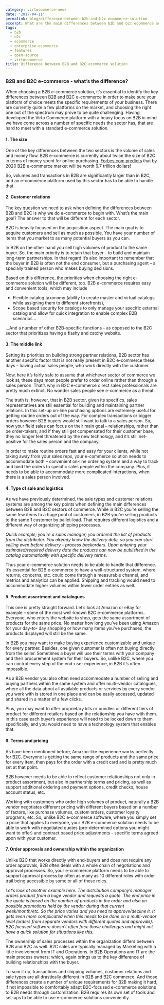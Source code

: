 ```yaml
---
category: virtocommerce-news
date: '2017-04-11'
permalink: blog/difference-between-b2b-and-b2c-ecommerce-solution
excerpt: What are the main differences between b2b and b2c ecommerce solutions. Discover B2B ecommerce platforms specifics in Virto Commerce ecommerce blog.
tags:
  - b2b
  - b2c
  - ecommerce
  - enterprise-ecommerce
  - features
  - open-source
  - virtocommerce
title: Difference between B2B and B2C ecommerce solution
---
```

### B2B and B2C e-commerce - what’s the difference?

When choosing a B2B e-commerce solution, it’s essential to identify the key differences between B2B and B2C e-commerce in order to make sure your platform of choice meets the specific requirements of your business. There are currently quite a few platforms on the market, and choosing the right one out of the spectrum may prove to be quite challenging. Having developed the Virto Commerce platform with a heavy focus on B2B in mind we have come across a number of specific needs the sector has, that are hard to meet with a standard e-commerce solution.

#### 1. The size

One of the key differences between the two sectors is the volume of sales and money flow. B2B e-commerce is currently about twice the size of B2C in terms of money spent for online purchasing. <a href="https://www.forbes.com/sites/sarwantsingh/2014/11/06/b2b-ecommerce-market-worth-6-7-trillion-by-2020/#755a2004212e" rel="nofollow">Forbes.com predicts</a> that by 2020 B2B e-commerce market will be worth 6.7 trillion dollars!

So, volumes and transactions in B2B are significantly larger than in B2C, and an e-commerce platform used by this sector has to be able to handle that.

#### 2. Customer relations

The key question we need to ask when defining the differences between B2B and B2C is why we do e-commerce to begin with. What’s the main goal? The answer to that will be different for each sector.

B2C is heavily focused on the acquisition aspect. The main goal is to acquire customers and sell as much as possible. You have your number of items that you market to as many potential buyers as you can.

In B2B on the other hand you sell high volumes of product to the same buyer. So, the main priority is to retain that buyer - to build and maintain long-term partnerships. In that regard it’s also important to remember that the buyer in B2B is often not the end consumer, but a purchasing agent – a specially trained person who makes buying decisions.

Based on this difference, the priorities when choosing the right e-commerce solution will be different, too. B2B e-commerce requires easy and convenient tools, which may include

* Flexible catalog taxonomy (ability to create master and virtual catalogs while assigning them to different storefronts),
* Scope based security for catalogs to only manage your specific external catalog and allow for quick integration to enable complex B2B scenarios...

...And a number of other B2B-specific functions - as opposed to the B2C sector that prioritizes having a flashy and catchy website.

#### 3. The middle link

Setting its priorities on building strong partner relations, B2B sector has another specific factor that is not really present in B2C e-commerce these days – having actual sales people, who work directly with the customer.

Now, here it’s fairly safe to assume that whichever sector of commerce we look at, these days most people prefer to order online rather than through a sales person. That’s why in B2C e-commerce direct sales professionals are pretty much extinct. No wonder sales people see e-commerce as a threat.

The truth is, however, that in B2B sector, given its specifics, sales representatives are still essential for building and maintaining partner relations. In this set-up on-line purchasing options are extremely useful for getting routine orders out of the way. For complex transactions or bigger orders however B2B buyers would still want to talk to a sales person. So, now your field sales can focus on their main goal – relationships, rather than be order-takers; and if they still get compensated for their customer base, they no longer feel threatened by the new technology, and it’s still net-positive for the sales person and the company.

In order to make routine orders fast and easy for your clients, while not taking away from your sales reps, your e-commerce solution needs to accommodate both – convenient on-line ordering system and a way to track and bind the orders to specific sales people within the company. Plus, it needs to be able to accommodate more complicated interactions, when there is a sales person involved.

#### 4. Type of sale and logistics

As we have previously determined, the sale types and customer relations systems are among the key points when defining the main differences between B2B and B2C sectors of commerce. While in B2C you’re selling the same few items to a huge pool of customers, in B2B you’re selling products to the same 1 customer by pallet-load. That requires different logistics and a different way of organizing shipping processes.

*Quick example; you’re a sales manager; you ordered the list of products from the distributor. You already know the delivery date, so you can start selling even before delivery - process backorders. Upon entering your estimated/required delivery date the products can now be published in the catalog automatically with specific delivery terms.*

Thus your e-commerce solution needs to be able to handle that difference. It’s essential for B2B e-commerce to have a well-structured system, where returns, concerns, etc. could come through a measurable channel, and metrics and analytics can be applied. Shipping and tracking would need to accommodate higher volumes within fewer order entries as well.

#### 5. Product assortment and catalogues

This one is pretty straight forward. Let’s look at Amazon or eBay for example – some of the most well-known B2C e-commerce platforms. Everyone, who enters the website to shop, gets the same assortment of products for the same price. No matter how long you’ve been using Amazon for your day-to- day shopping or how many items you’ve purchased, the products displayed will still be the same.

In B2B you may want to make buying experience customizable and unique for every partner. Besides, one given customer is often not buying directly from the seller. Sometimes a buyer will use their terms with your company and their procurement system for their buyers. So, unlike B2C, where you can control every step of the end-user experience, in B2B it’s often impossible.

As a B2B vendor you also often need accommodate a number of selling and buying partners within the same system and offer multi-vendor catalogues, where all the data about all available products or services by every vendor you work with is stored in one place and can be easily accessed, updated and shared in a matter of a few clicks.

Plus, you may want to offer proprietary kits or bundles or different tiers of product for different retailers based on the relationship you have with them. In this case each buyer’s experience will need to be locked down to them specifically, and you would need to have a technology system that enables that.

#### 6. Terms and pricing

As have been mentioned before, Amazon-like experience works perfectly for B2C. Everyone is getting the same range of products and the same price for every item, then pays for the order with a credit card and is pretty much set at that point.

B2B however needs to be able to reflect customer relationships not only in product assortment, but also in partnership terms and pricing, as well as support additional ordering and payment options, credit checks, house account status, etc.

Working with customers who order high volumes of product, naturally a B2B vendor negotiates different pricing with different buyers based on a number of factors, like purchase volumes, custom orders, customer loyalty programs, etc. So, unlike B2C e-commerce software, where you simply set a price that applies to everyone, your B2B e-commerce solution needs to be able to work with negotiated quotes (pre-determined options you might want to offer) and contract based price adjustments - specific terms agreed upon with your customer.

#### 7. Order approvals and ownership within the organization

Unlike B2C that works directly with end-buyers and does not require any order approvals, B2B often deals with a whole chain of negotiations and approval processes. So, your e-commerce platform needs to be able to support approval process by often as many as 10 different roles with order trail being accessible by some or all of those roles.

*Let’s look at another example here. The distribution company’s manager orders product from a huge vendor and requests a quote. The end price in the quote is based on the number of products in the order and also on possible promotions held by the vendor during that current week/month/etc. So the price varies and you need to approve/decline it. It gets even more complicated when this needs to be done on a multi-vendor level (orders from separate vendors with different quotes and approvals). B2C focused software doesn’t often face those challenges and might not have a quick solution for situations like this.*

The ownership of sales processes within the organization differs between B2B and B2C as well. B2C sales are typically managed by Marketing with a little involvement from IT and Operations. In B2B Operations and IT are the main process owners; which, again brings us to the key difference of building relationships with the buyer.

To sum it up, transactions and shipping volumes, customer relations and sale types are all drastically different in B2B and B2C commerce. And those differences create a number of unique requirements for B2B making it hard, if not impossible to comfortably adapt B2C-focused e-commerce solutions to B2B needs through customization. B2B requires its own set of tools and set-ups to be able to use e-commerce solutions conveniently.